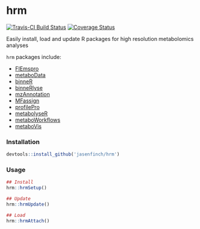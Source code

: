 # hrm

[![Travis-CI Build Status](https://travis-ci.org/jasenfinch/hrm.svg?branch=master)](https://travis-ci.org/jasenfinch/hrm) [![Coverage Status](https://img.shields.io/codecov/c/github/jasenfinch/hrm/master.svg)](https://codecov.io/github/jasenfinch/hrm?branch=master)

Easily install, load and update R packages for high resolution metabolomics analyses

`hrm` packages include:

* [FIEmspro](https://github.com/wilsontom/FIEmspro)
* [metaboData](https://github.com/jasenfinch/metaboData)
* [binneR](https://github.com/jasenfinch/binneR)
* [binneRlyse](https://github.com/jasenfinch/binneRlyse)
* [mzAnnotation](https://github.com/jasenfinch/mzAnnotation)
* [MFassign](https://github.com/jasenfinch/MFassign)
* [profilePro](https://github.com/jasenfinch/profilePro)
* [metabolyseR](https://github.com/jasenfinch/metabolyseR)
* [metaboWorkflows](https://github.com/jasenfinch/metaboWorkflows)
* [metaboVis](https://github.com/jasenfinch/metaboVis)


### Installation

```r
devtools::install_github('jasenfinch/hrm')
```

### Usage

```r
## Install
hrm::hrmSetup()

## Update
hrm::hrmUpdate()

## Load
hrm::hrmAttach()

```